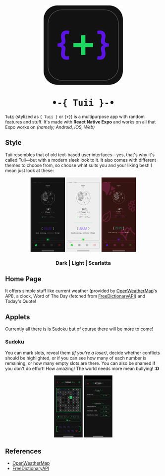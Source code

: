 <p align="center">
  <img alt="Tuii's {+} Logo" height="256" src="./assets/icons/icon.png">
  <h1 align="center" style="font-family: monospace">
    •-{ Tuii }-•
  </h1>
</p>


**`Tuii`** (stylized as `{ Tuii }` or `{+}`) is a multipurpose app with random features and stuff.
&#10;
It's made with **React Native Expo** and works on all that Expo works on _(namely; Android, iOS, Web)_

## Style

Tuii resembles that of old text-based user interfaces—yes, that's why it's called Tuii—but with a modern sleek look to it.
It also comes with different themes to choose from, so choose what suits you and your liking best!
&#10;
I mean just look at these:
<p align="center">
  <img alt="Dark mode" height="240" src="./screenshots/dark.png">
  <img alt="Degenerate mode" height="240" src="./screenshots/light.png">
  <img alt="Scarlatta mode" height="240" src="./screenshots/scarlatta.png">
</p>
<h3 align="center">
  Dark | Light | Scarlatta
</h3>

## Home Page

It offers simple stuff like current weather (provided by [OpenWeatherMap](https://openweathermap.org/)'s API), a clock, Word of The Day (fetched from [FreeDictionaryAPI](https://dictionaryapi.dev/)) and Today's Quote!

## Applets

Currently all there is is Sudoku but of course there will be more to come!
&#10;

### Sudoku

You can mark slots, reveal them _(if you're a loser)_, decide whether conflicts should be highlighted, or if you can see how many of each number is remaining, or how many empty slots are there.
&#10;
You can also be shamed if you don't do effort! How amazing!
The world needs more mean bullying! **:D**

<p align="center">
  <img alt="Sudoku menu" height="200" src="./screenshots/sudoku1.png">
  <img alt="Sudoku settings" height="200" src="./screenshots/sudoku2.png">
</p>

## References

- [OpenWeatherMap](https://openweathermap.org/)
- [FreeDictionaryAPI](https://dictionaryapi.dev/)

